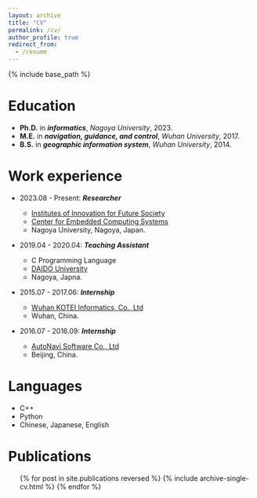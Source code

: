 ```yaml
---
layout: archive
title: "CV"
permalink: /cv/
author_profile: true
redirect_from:
  - /resume
---
```


{% include base_path %}

Education
======
* **Ph.D.** in ***informatics***, *Nagoya University*, 2023.
* **M.E.** in ***navigation, guidance, and control***, *Wuhan University*, 2017.
* **B.S.** in ***geographic information system***, *Wuhan University*, 2014.

Work experience
======
* 2023.08 - Present: ***Researcher***
  * [Institutes of Innovation for Future Society](https://www.mirai.nagoya-u.ac.jp/)
  * [Center for Embedded Computing Systems](https://www.nces.i.nagoya-u.ac.jp/index.html)
  * Nagoya University, Nagoya, Japan.

* 2019.04 - 2020.04: ***Teaching Assistant***
  * C Programming Language 
  * [DAIDO University](https://www.daido-it.ac.jp/)
  * Nagoya, Japna.

* 2015.07 - 2017.06: ***Internship***
  * [Wuhan KOTEI Informatics, Co., Ltd](http://www.kotei-info.com/)
  * Wuhan, China.

* 2016.07 - 2016.09: ***Internship***
  * [AutoNavi Software Co., Ltd](https://mobile.amap.com/)
  * Beijing, China.
  
Languages
======
* C++
* Python
* Chinese, Japanese, English

Publications
======
  <ul>{% for post in site.publications reversed %}
    {% include archive-single-cv.html %}
  {% endfor %}</ul>
